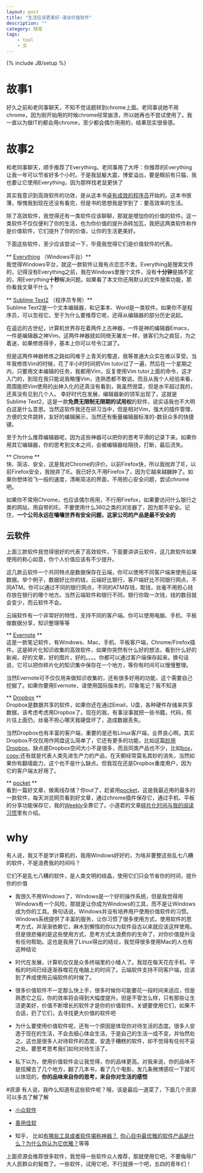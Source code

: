 ```yaml
---
layout: post
title: "生活应该更美好-漫谈价值软件"
description: ""
category: 随笔
tags: 
    - tool
    - 文
---
```

{% include JB/setup %}

# 故事1
好久之前和老同事聊天，不知不觉话题转到chrome上面。老同事说她不用chrome，因为刚开始用的时候chrome经常崩溃，所以她再也不尝试使用了。我一直以为做IT的都会用chrome，至少都会偶尔用用的，结果现实很骨感。

# 故事2
和老同事聊天，顺手推荐了Everything。老同事用了大呼：你推荐的Everything让我一年可以节省好多个小时。于是我鼠躯大震，博爱溢出，要是眼前有只猫，我也要让它使用Everything，因为那样找老鼠更快了

其实我意识到高效软件的功效，是从这本书[卓有成效的程序员](http://book.douban.com/subject/3558788/)开始的。这本书很薄，惭愧我到现在还没有看完，但是书的思想我是学到了：要高效率的生活。

除了高效软件，我觉得还有一类软件应该聊聊，那就是增加你的价值的软件。这一类软件不仅仅便利了你的生活，也为你价值的提升添砖加瓦，我把这两类软件称作是价值软件，它们提升了你的价值，让你的生活更美好。

下面这些软件，至少应该尝试一下，毕竟我觉得它们是价值软件的代表。

** [Everything](http://www.voidtools.com/) （Windows平台）**  
我觉得Windows平台，就这一款软件让我有点恋恋不舍。Everything是搜索文件的，记得没有Everything之前，我在Windows里搜个文件，没有**十分钟**是搞不定的，用Everything**十秒**解决问题。如果看了本文你还用默认的文件搜索功能，那你看我文章干什么？

** [Sublime Text2](http://www.sublimetext.com/) （程序员专用）**  
Sublime Text2是一个文本编辑器，和记事本、Word是一类软件。如果你不是程序员，可以忽视它。至于为什么要推荐它呢，还得从编辑器的部分历史说起。

在遥远的古世纪，计算机世界存在着两件上古神器，一件是神的编辑器Emacs，一件是编辑器之神Vim。这两件神器就如同倚天屠龙一样，骇客们为之疯狂，为之着迷，如果修炼得手，基本上你可以号令江湖了。

但是这两件神器修炼之路如同难于上青天的蜀道，我等普通大众实在难以享受。当年我修炼Vim的时候，花了半小时时间把Vim tutor过了一遍，然后在一个星期之内，只要用文本编辑的任务，我都用Vim，反复使用Vim tutor上面的命令，这才入门的，到现在我只能说我略懂Vim，连熟悉都不敢说。而且从我个人经验来看，周围能把Vim使用的出神入化的还真没有看到，我虽然很菜，但是水平超过我的，还真没有见到几个人。 
幸好时代在发展，编辑器新的领军出现了，这就是Sublime Text2，这是一款**免费无限制无限期的试用权**的软件，说实话我也不大明白这是什么意思。当然这软件我还在研习当中，但是相对Vim，强大的插件管理，方便的文件跳转，友好的编辑展示，当然还有衡量编辑器标准的-数目众多的快捷键。

至于为什么推荐编辑器呢，因为这些神器可以把你的思考平滑的记录下来。如果你用其它编辑器，你的思考到文本之间，会被编辑器给阻挠，打断，最后流失。

** Chrome **  
快、简洁、安全，这是我对Chrome的评价。以前Firefox快，所以我抛弃了IE，以前Firefox安全，我抛弃了IE。我已好久不用Firefox了，因为它越来越臃肿了。如果你想体验飞一般的速度，清晰简洁的界面，不用担心安全问题，尝试chrome吧。

如果你不常用Chrome，也应该偶尔用用，不行用Firefox，如果要访问什么银行之类的网站，用自带的IE。不要使用什么360之类的浏览器了，因为那不安全。记住，**一个公司永远在嚷嚷世界有安全问题，这家公司的产品是最不安全的**

## 云软件
上面三款软件我觉得很好的代表了高效软件，下面要讲讲云软件，这几款软件如果使用的称心如意，你个人价值应该有不少提升。

这几款云软件一个共同特点是数据保存在云端，你可以使用不同客户端来使用云端数据。举个例子，数据好比你的钱，云端好比银行，客户端好比不同银行网点，不同ATM。你可以通过不同的银行网点，不同的ATM存钱，取钱，丝毫不用担心钱存放在银行的哪个地方。当然云端软件和银行不同，银行你取一次钱，钱的数目就会变少，而云软件不会。

云端软件有一个非常好的特性，支持不同的客户端。你可以使用电脑、手机、平板做数据分享，知识整理等等

** [Evernote](https://evernote.com/intl/zh-cn/) **  
这是一款笔记软件，有Windows、Mac、手机、平板客户端，Chrome/Firefox插件。这是碎片化知识收集的高效软件，如果你突然有什么好的想法，看到什么好的新闻，好的文章，好的图片，好的。。。。你都可以通过客户端保存起来。换句话说，它可以把你碎片化的知识集中保存在一个地方，等你有时间可以慢慢整理。

当然Evernote可不仅仅用来做知识收集的，还有很多好用的功能，这个需要自己挖掘了。如果你要用Evernote，请使用国际版本的，印象笔记？我不知道

** [Dropbox](https://www.dropbox.com/) **  
Dropbox是数据共享的软件，如果你还在通过Email，U盘，各种硬件存储来共享数据，该考虑考虑用Dropbox了。现在的我，有事没事就把一些书籍，代码，照片往上面仍，丝毫不担心哪天我硬盘坏了，造成数据丢失。

当然Dropbox也有丰富的客户端，重要的是还有Linux客户端，业界良心啊。其实Dropbox不仅仅用作网盘这么简单了，它还有更多的功能，比如这篇[妙用Dropbox](http://blog.liumiao.com/post/47752340048/dropbox)。缺点是Dropbox空间大小不是很多，而且同类产品也不少，比如[box](http://box.com/)，[copy](https://www.copy.com/home/?r=OnOehO&signup=1);还有就是代表人类先进生产力的产品，在天朝经常莫名其妙的消失，当然如果你有翻墙能力，这个也不是什么缺点。但我现在还是Dropbox重度用户，因为它的客户端太好用了。

** [pocket](getpocket.com) **  
看到一篇好文章，做离线存储？你out了，赶紧用[pocket](http://getpocket.com/)，这是我最近用的最多的一款软件，每天浏览网页看到好文章，通过chrome插件保存它，通过手机、平板的分享功能保存它，我的[Weekly](http://linbo.github.io/weekly.html)全靠它了。小道君的文章[碎片化时间与我的阅读习惯](http://hutu.me/606)里有介绍。

# why
有人说，我又不是学计算机的，我用Windows好好的，为啥非要整这些乱七八糟的软件，不是浪费我的时间吗？

它们不是乱七八糟的软件，是人类文明的结晶，使用它们只会节省你的时间，提升你的价值

* 我很久不用Windows了，Windows是一个好的操作系统，但是我觉得用Windows有一个风险，那就是让你成为Windows的工具，而不是让Windows成为你的工具。换句话说，Windows并没有培养用户使用价值软件的习惯。Windows系统提供了丰富的服务，让你习惯了很多使用方式，使用软件的思考方式，并渐渐依赖它，麻木到懒惰的你以为软件自古以来就应该这样使用。但是很悲催的是这些使用方式，思考方式太浪费你的生命了，对你价值提升没有任何帮助。这也是我用了Linux得出的结论，我觉得很多使用Mac的人也有这种结论

* 时代在发展，计算机仅仅是众多终端里的小矮人了。我现在每天花在手机、平板的时间已经逐渐吞噬花在电脑上的时间了。云端软件支持不同客户端，应该到了养成使用云端软件的时候了。

* 很多价值软件不一定那么快上手，很多时候你可能要花一段时间来适应，但是熟悉它之后，你的效率将会得到大幅度提升。但是不管怎么样，只有那些让生活更美好，价值不断增长的软件才是你的价值软件。关键要使用它们，如果不合适，扔了它们，去寻找更大价值的软件吧

* 为什么要使用价值软件呢，还有一个原因是体现你对待生活的态度。很多人安逸于现在的生活，不会去细心体会生活，于是自己的生活一成不变，并怡然处之。这也是很多人对待软件的态度，安逸于糟糕的软件，却不觉得有任何不妥之处。要思考思考我们如何对待生活了。

* 私下以为，使用价值软件会让我觉得，你的品味更高。对我来说，你的品味不是炫耀去了几个地方，翻了几本书，看了几个电影，发几条微博感叹一下就可以体现的，**你的品味来自你的思考，来自你对生活的感悟**

#资源
有人说，我咋么知道有这些软件呢？哦，该是最后一道菜了，下面几个资源可以多去了解了解

* [小众软件](http://www.appinn.com/?utm_source=feeds&utm_medium=appinn&utm_campaign=feeds)  

* [善用佳软](http://xbeta.info/)

* 知乎， 比如[有哪些工具或者软件堪称神器？](http://www.zhihu.com/question/20772002), [你心目中最优雅的软件产品是什么？为什么你认为它优雅？](http://www.zhihu.com/question/19823639)等等

上面资源会推荐很多软件，我觉得一些软件众人推荐，那就使用它吧，不要侮辱广大人民群众的智商了。一些软件，试用它吧，不行就换一个吧，五四的青年们！
